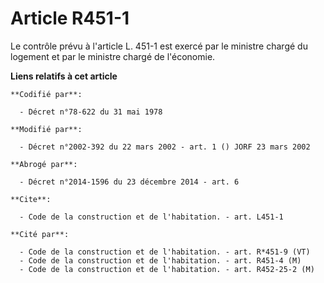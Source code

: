 # Article R451-1

Le contrôle prévu à l'article L. 451-1 est exercé par le ministre chargé du logement et par le ministre chargé de l'économie.

**Liens relatifs à cet article**

	**Codifié par**:

	  - Décret n°78-622 du 31 mai 1978

	**Modifié par**:

	  - Décret n°2002-392 du 22 mars 2002 - art. 1 () JORF 23 mars 2002

	**Abrogé par**:

	  - Décret n°2014-1596 du 23 décembre 2014 - art. 6

	**Cite**:

	  - Code de la construction et de l'habitation. - art. L451-1

	**Cité par**:

	  - Code de la construction et de l'habitation. - art. R*451-9 (VT)
	  - Code de la construction et de l'habitation. - art. R451-4 (M)
	  - Code de la construction et de l'habitation. - art. R452-25-2 (M)
